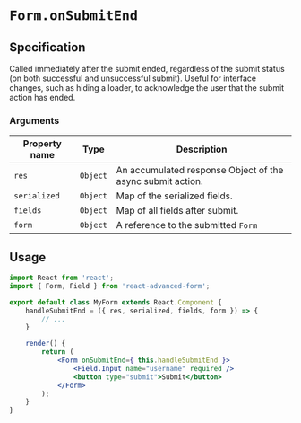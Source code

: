 # `Form.onSubmitEnd`

## Specification
Called immediately after the submit ended, regardless of the submit status (on both successful and unsuccessful submit). Useful for interface changes, such as hiding a loader, to acknowledge the user that the submit action has ended.

### Arguments

| Property name | Type | Description |
| ------------- | ---- | ----------- |
| `res` | `Object` | An accumulated response Object of the async submit action. |
| `serialized` | `Object` | Map of the serialized fields. |
| `fields` | `Object` | Map of all fields after submit. |
| `form` | `Object` | A reference to the submitted `Form` |

## Usage
```jsx
import React from 'react';
import { Form, Field } from 'react-advanced-form';

export default class MyForm extends React.Component {
    handleSubmitEnd = ({ res, serialized, fields, form }) => {
        // ...
    }

    render() {
        return (
            <Form onSubmitEnd={ this.handleSubmitEnd }>
                <Field.Input name="username" required />
                <button type="submit">Submit</button>
            </Form>
        );
    }
}
```

